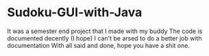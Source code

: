 # Sudoku-GUI-with-Java
It was a semester end project that I made with my buddy
The code is documented decently (I hope)
I can't be arsed to do a better job with documentation
With all said and done, hope you have a shit one.
